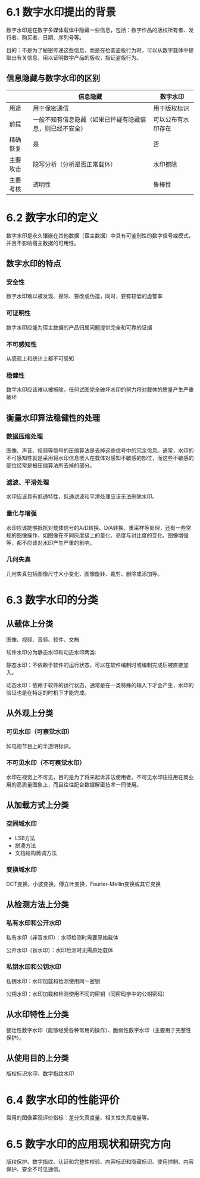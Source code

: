 # 6.1 数字水印提出的背景

数字水印是在数字多媒体载体中隐藏一些信息，包括：数字作品的版权所有者、发行者、购买者、日期、序列号等。

目的：不是为了秘密传递这些信息，而是在检查盗版行为时，可以从数字载体中提取出有关信息，用以证明数字产品的版权，指证盗版行为。

## 信息隐藏与数字水印的区别

|          | **信息隐藏**                                             | **数字水印**       |
| -------- | -------------------------------------------------------- | ------------------ |
| 用途     | 用于保密通信                                             | 用于版权标识       |
| 前提     | 一般不知有信息隐藏（如果已怀疑有隐藏信息，则已经不安全） | 可以公布有水印存在 |
| 精确恢复 | 是                                                       | 否                 |
| 主要攻击 | 隐写分析（分析是否正常载体）                             | 水印擦除           |
| 主要考核 | 透明性                                                   | 鲁棒性             |

# 6.2 数字水印的定义

数字水印是永久镶嵌在其他数据（宿主数据）中具有可鉴别性的数字信号或模式，并且不影响宿主数据的可用性。

## 数字水印的特点

### 安全性

数字水印难以被发现、擦除、篡改或伪造，同时，要有较低的虚警率

### 可证明性

数字水印应能为宿主数据的产品归属问题提供完全和可靠的证据

### 不可感知性

从感观上和统计上都不可感知

### 稳健性

数字水印应该难以被擦除，任何试图完全破坏水印的努力将对载体的质量产生严重破坏

## 衡量水印算法稳健性的处理

### 数据压缩处理

图像、声音、视频等信号的压缩算法是去掉这些信号中的冗余信息。通常，水印的不可感知性就是采用将水印信息嵌入在载体对感知不敏感的部位，而这些不敏感的部位经常是被压缩算法所去掉的部分。

### 滤波、平滑处理

 水印应该具有低通特性，低通滤波和平滑处理应该无法删除水印。

### 量化与增强

水印应该能够抵抗对载体信号的A/D转换、D/A转换、重采样等处理，还有一些常规的图像操作，如图像在不同灰度级上的量化、亮度与对比度的变化、图像增强等，都不应该对水印产生严重的影响。

### 几何失真

 几何失真包括图像尺寸大小变化、图像旋转、裁剪、删除或添加等。

# 6.3 数字水印的分类

## 从载体上分类

图像、视频、音频、软件、文档

软件水印分为静态水印和动态水印两类:

静态水印：不依赖于软件的运行状态，可以在软件编制时或编制完成后被直接加入。

动态水印：依赖于软件的运行状态，通常是在一类特殊的输入下才会产生，水印的验证也是在特定的时机下才能完成。 

## 从外观上分类

### 可见水印（可察觉水印）

如电视节目上的半透明标识。

### 不可见水印（不可察觉水印）

水印在视觉上不可见，目的是为了将来起诉非法使用者。不可见水印往往用在商业用的高质量图象上，而且往往配合数据解密技术一同使用。

## 从加载方式上分类

### 空间域水印

- LSB方法
- 拼凑方法
- 文档结构微调方法

### 变换域水印

DCT变换，小波变换，傅立叶变换，Fourier-Mellin变换或其它变换

## 从检测方法上分类

### **私有水印和公开水印**

私有水印（非盲水印）：水印检测时需要原始载体

公开水印（盲水印）：水印检测时无需原始载体

### **私钥水印和公钥水印**

私钥水印：水印加载和检测使用同一密钥

公钥水印：水印加载和检测使用不同的密钥（同密码学中的公钥密码）

## 从水印特性上分类

健壮性数字水印（能够经受各种常用的操作）、脆弱性数字水印（主要用于完整性保护）。

## 从使用目的上分类

版权标识水印、数字指纹水印

# 6.4 数字水印的性能评价

常用的图像客观评价指标：差分失真度量、相关性失真度量等。

# 6.5 数字水印的应用现状和研究方向

版权保护、数字指纹、认证和完整性校验、内容标识和隐藏标识、使用控制、内容保护、安全不可见通信。